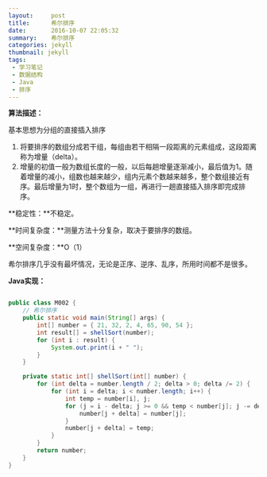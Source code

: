 ```yaml
---
layout:     post
title:      希尔排序
date:       2016-10-07 22:05:32
summary:    希尔排序
categories: jekyll
thumbnail: jekyll
tags:
 - 学习笔记
 - 数据结构
 - Java
 - 排序
---
```



**算法描述：**

基本思想为分组的直接插入排序

1. 将要排序的数组分成若干组，每组由若干相隔一段距离的元素组成，这段距离称为增量（delta）。
2. 增量的初值一般为数组长度的一般，以后每趟增量逐渐减小，最后值为1。随着增量的减小，组数也越来越少，组内元素个数越来越多，整个数组接近有序。最后增量为1时，整个数组为一组，再进行一趟直接插入排序即完成排序。

**稳定性：**不稳定。

**时间复杂度：**测量方法十分复杂，取决于要排序的数组。

**空间复杂度：**O（1）

希尔排序几乎没有最坏情况，无论是正序、逆序、乱序，所用时间都不是很多。

**Java实现：**

```java

public class M002 {
	// 希尔排序
	public static void main(String[] args) {
		int[] number = { 21, 32, 2, 4, 65, 90, 54 };
		int result[] = shellSort(number);
		for (int i : result) {
			System.out.print(i + " ");
		}
	}

	private static int[] shellSort(int[] number) {
		for (int delta = number.length / 2; delta > 0; delta /= 2) {
			for (int i = delta; i < number.length; i++) {
				int temp = number[i], j;
				for (j = i - delta; j >= 0 && temp < number[j]; j -= delta) {
					number[j + delta] = number[j];
				}
				number[j + delta] = temp;
			}
		}
		return number;
	}
}


```


